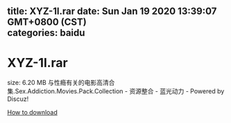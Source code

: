 
title: XYZ-1l.rar
date: Sun Jan 19 2020 13:39:07 GMT+0800 (CST)    
categories: baidu
---

# XYZ-1l.rar
size: 6.20 MB
 与性瘾有关的电影高清合集.Sex.Addiction.Movies.Pack.Collection - 资源整合 - 蓝光动力 - Powered by Discuz!
 

[How to download](https://bpcam.bemobtrk.com/go/2ceec3aa-1ca2-46d6-b9ff-aaa5c184517c?jno=4229)